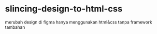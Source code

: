 # slincing-design-to-html-css
merubah design di figma hanya menggunakan html&amp;css tanpa framework tambahan
